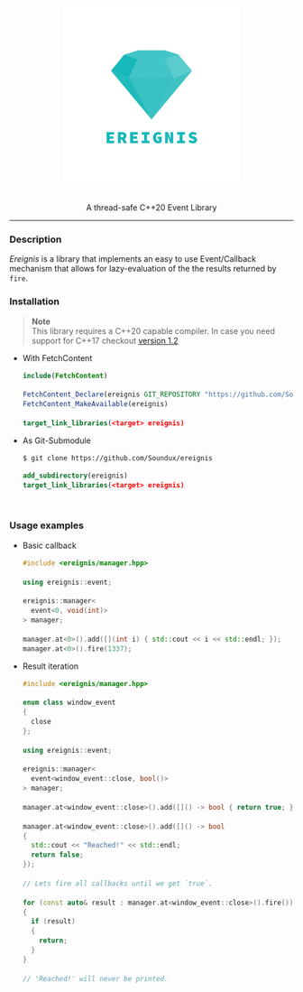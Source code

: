 
<div align="center"> 
    <img src="assets/logo.png" height=312>
</div>

<br/>

<p align="center">
    A thread-safe C++20 Event Library
</p>

<hr/>

### Description

<div align="left">

_Ereignis_ is a library that implements an easy to use Event/Callback mechanism that allows for lazy-evaluation of the the results returned by `fire`.

</div>

### Installation

> **Note**  
> This library requires a C++20 capable compiler.
> In case you need support for C++17 checkout [version 1.2](https://github.com/Soundux/ereignis/releases/tag/v1.1)

<div align="left">

- With FetchContent

  ```cmake
  include(FetchContent)

  FetchContent_Declare(ereignis GIT_REPOSITORY "https://github.com/Soundux/ereignis")
  FetchContent_MakeAvailable(ereignis)

  target_link_libraries(<target> ereignis)
  ```

- As Git-Submodule

  ```bash
  $ git clone https://github.com/Soundux/ereignis
  ```
  ```cmake
  add_subdirectory(ereignis)
  target_link_libraries(<target> ereignis)
  ```


</div>

<br>

### Usage examples


<div align="left">

* Basic callback

  ```cpp
  #include <ereignis/manager.hpp>

  using ereignis::event;

  ereignis::manager<
    event<0, void(int)>
  > manager;

  manager.at<0>().add([](int i) { std::cout << i << std::endl; });
  manager.at<0>().fire(1337);
  ```

* Result iteration

  ```cpp
  #include <ereignis/manager.hpp>

  enum class window_event
  {
    close
  };

  using ereignis::event;

  ereignis::manager<
    event<window_event::close, bool()>
  > manager;

  manager.at<window_event::close>().add([]() -> bool { return true; });
  
  manager.at<window_event::close>().add([]() -> bool 
  { 
    std::cout << "Reached!" << std::endl; 
    return false; 
  });

  // Lets fire all callbacks until we get `true`.

  for (const auto& result : manager.at<window_event::close>().fire())
  {
    if (result)
    {
      return;
    }
  }

  // 'Reached!' will never be printed.
  ```